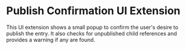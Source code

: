 # Publish Confirmation UI Extension

This UI extension shows a small popup to confirm the user's desire to publish the entry. It also checks for unpublished child references and provides a warning if any are found.

